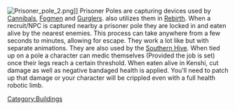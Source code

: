 ![](Prisoner_pole_2.png "Prisoner_pole_2.png")\]\] Prisoner Poles are
capturing devices used by [Cannibals](03%20-%20Projects%20&%20Wikis/Kenshi/Kenshi%20Wiki/Kenshi%20Wiki%20Template/Cannibals.md "wikilink"),
[Fogmen](03%20-%20Projects%20&%20Wikis/Kenshi/Kenshi%20Wiki/Kenshi%20Wiki%20Template/Fogmen.md "wikilink") and [Gurglers](03%20-%20Projects%20&%20Wikis/Kenshi/Kenshi%20Wiki/Kenshi%20Wiki%20Template/Fishmen.md "wikilink"). [](03%20-%20Projects%20&%20Wikis/Kenshi/Kenshi%20Wiki/Kenshi%20Wiki%20Template/The_Holy_Nation.md) also utilizes them in
[Rebirth](Rebirth.md "wikilink"). When a recruit/NPC is captured nearby a
prisoner pole they are locked in and eaten alive by the nearest enemies.
This process can take anywhere from a few seconds to minutes, allowing
for escape. They work a lot like [](Prisoner_Cage.md) but with separate animations. They are
also used by the [Southern Hive](03%20-%20Projects%20&%20Wikis/Kenshi/Kenshi%20Wiki/Kenshi%20Wiki%20Template/Southern_Hive.md "wikilink"). When tied up
on a pole a character can medic themselves (Provided the job is set)
once their legs reach a certain threshold. When eaten alive in Kenshi,
cut damage as well as negative bandaged health is applied. You'll need
to patch up that damage or your character will be crippled even with a
full health robotic limb.

[Category:Buildings](Category:Buildings "wikilink")